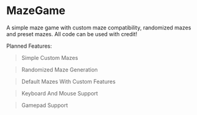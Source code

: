 # MazeGame
A simple maze game with custom maze compatibility, randomized mazes and preset mazes. All code can be used with credit!


Planned Features: 
>Simple Custom Mazes

>Randomized Maze Generation

>Default Mazes With Custom Features

>Keyboard And Mouse Support

>Gamepad Support
